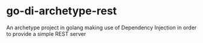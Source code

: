 # go-di-archetype-rest
An archetype project in golang making use of Dependency Injection in order to provide a simple REST server
